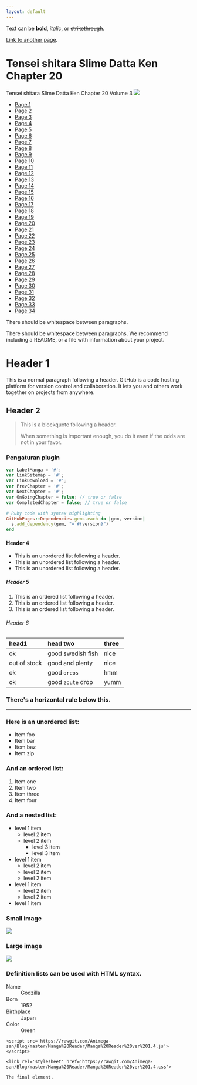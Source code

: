 ```yaml
---
layout: default
---
```


Text can be **bold**, _italic_, or ~~strikethrough~~.

[Link to another page](another-page).
<div class='sample'>
<link href='https://animegasan.github.io/Manga-Reader/css/sample.css' rel='stylesheet'>
<script src='//ajax.googleapis.com/ajax/libs/jquery/2.1.4/jquery.min.js'></script>
<script src='https://animegasan.github.io/Manga-Reader/js/sample.js'></script>
<script type='text/javascript'>
var LabelManga = 'Tensei shitara Slime Datta Ken';
var LinkSitemap = 'https://animegasan.blogspot.co.id/p/tensei-shitara-slime-datta-ken.html';
var LinkDownload = 'https://www.solidfiles.com/v/LGM2x7Aqav525';
var PrevChapter = 'https://animegasan.blogspot.co.id/2017/11/Tensei-shitara-Slime-Datta-Ken-Chapter-019.html';
var NextChapter = 'https://animegasan.blogspot.co.id/2017/11/Tensei-shitara-Slime-Datta-Ken-Chapter-021.html';
var OnGoingChapter = false;
var CompletedChapter = false;
</script>
<html>
<body>
<h1 class="post-title entry-title">
Tensei shitara Slime Datta Ken Chapter 20
</h1>
</body>
</html>
<div class='cover-manga'>
	<span>Tensei shitara Slime Datta Ken Chapter 20 Volume 3</span>
	<img src='https://3.bp.blogspot.com/-9zRTq_z36iY/WhA3MeeOcgI/AAAAAAAACMs/OEumDAOzzTc4152DIfX25quzDu0pcBqlQCLcBGAs/s1600/Tensei%2Bshitara%2BSlime%2BDatta%2BKen%2BVolume%2B003.jpg'/>
</div>
<ul class='manga'>
    <li><a href='https://4.bp.blogspot.com/-CxWlqZstfCg/WhB1q1_8rjI/AAAAAAAACbE/fNGXmJX0IDciDfcXBC4t6fXIRqWLCwuAwCLcBGAs/s1600/01.jpg'>Page 1</a></li>
    <li><a href='https://2.bp.blogspot.com/-Ts86hlS_-9A/WhB1ntLqrlI/AAAAAAAACbA/du5gA2BKwqcv54Ybyj8WKSCFtxiL9RwwgCLcBGAs/s1600/02.jpg'>Page 2</a></li>
    <li><a href='https://3.bp.blogspot.com/-iYWinh3H9Uw/WhB2SSQYQbI/AAAAAAAACbM/6QDzWP6LeX4s8IyVQBHODnt70gGXRJpwACLcBGAs/s1600/03.jpg'>Page 3</a></li>
    <li><a href='https://4.bp.blogspot.com/-2VF7SDcwj0k/WhB3MX3EXfI/AAAAAAAACbc/_1cXB4w-Wck965DQdfoGZQ15FEduxEn1gCLcBGAs/s1600/04.jpg'>Page 4</a></li>
    <li><a href='https://1.bp.blogspot.com/-L0UooDy-JpQ/WhB26mPY4TI/AAAAAAAACbU/DuP1A3E9w-cqbBBP0oJK_NgEvpN3nH8_ACLcBGAs/s1600/05.jpg'>Page 5</a></li>
    <li><a href='https://2.bp.blogspot.com/-tVfNFuXNkU8/WhB3XTYVNXI/AAAAAAAACbg/eoPNHpO6V7YsLeWQMRLMUx0FLuPuUJb3ACLcBGAs/s1600/06.jpg'>Page 6</a></li>
    <li><a href='https://4.bp.blogspot.com/-oadwPhWlUUc/WhB3yiKpOOI/AAAAAAAACbo/uMllQz7GrBgqMkQ6uK4QuIeuj2VMKKDegCLcBGAs/s1600/07.jpg'>Page 7</a></li>
    <li><a href='https://3.bp.blogspot.com/-8NKwK2V_M54/WhB4SPFPyEI/AAAAAAAACbw/NzUAoIwgFJEzJW1y7VI0zhprM67Dild4QCLcBGAs/s1600/08.jpg'>Page 8</a></li>
    <li><a href='https://2.bp.blogspot.com/-0K1jqcc8sNE/WhB4gFlkl5I/AAAAAAAACb4/fOb8nWxVIDQ-UhWHIbR1X5RhUcZ0j-3awCLcBGAs/s1600/09.jpg'>Page 9</a></li>
    <li><a href='https://1.bp.blogspot.com/-1XnUsABzMU8/WhB4nls3LsI/AAAAAAAACb8/GVrFdBshKlA4oK0hBX3SMuCnV7wticsGwCLcBGAs/s1600/10.jpg'>Page 10</a></li>
    <li><a href='https://4.bp.blogspot.com/-7bJUyjennRM/WhB5J4sKxkI/AAAAAAAACcE/DfzJLMiOgU8PNidxzD1FMsAiYGXM5kAZgCLcBGAs/s1600/11.jpg'>Page 11</a></li>
    <li><a href='https://3.bp.blogspot.com/-_iVjgCyR-6E/WhB5eChumnI/AAAAAAAACcI/tY0ZeTAfGEoGD4cdX_mQor3pEtEt9SduACLcBGAs/s1600/12.jpg'>Page 12</a></li>
    <li><a href='https://2.bp.blogspot.com/-NEBVqSBZSV8/WhB5h1vv_ZI/AAAAAAAACcM/VzYB2WtfI64zLQ_Ea-YPvX7sSts5o1XawCLcBGAs/s1600/13.jpg'>Page 13</a></li>
    <li><a href='https://3.bp.blogspot.com/-cVNbyqD-Aoc/WhB6H4Rm23I/AAAAAAAACcY/yMzYk7z1qgYuNv_zX1mOyvvnLXbG800cACLcBGAs/s1600/14.jpg'>Page 14</a></li>
    <li><a href='https://2.bp.blogspot.com/-Aqsbp3we3Fc/WhB6oT5NseI/AAAAAAAACck/cD-warVMcPorMgdwDzCaEXnUyqKomKOOgCLcBGAs/s1600/15.jpg'>Page 15</a></li>
    <li><a href='https://4.bp.blogspot.com/-japilHLuZys/WhB6m2Hx4XI/AAAAAAAACcg/9ZH6gJ1vIGAdA87YNYpwKvT5xK8qszElgCLcBGAs/s1600/16.jpg'>Page 16</a></li>
    <li><a href='https://2.bp.blogspot.com/-co44ELYF0O4/WhB63dxW_3I/AAAAAAAACco/LOV7_dw6K70QuhWx-o6SX1TdMfzY52aDQCLcBGAs/s1600/17.jpg'>Page 17</a></li>
    <li><a href='https://1.bp.blogspot.com/-pbOOTqEruU8/WhB7vilF0WI/AAAAAAAACc0/4-5E6-NfqK8PGkZ-YvQaM5uoMsfI_NpvQCLcBGAs/s1600/18.jpg'>Page 18</a></li>
    <li><a href='https://1.bp.blogspot.com/-SS_7LJHUYbg/WhB7nHJCaPI/AAAAAAAACcw/TrKCTyRF4tY37LopIi2LynS7uUkRlnK7QCLcBGAs/s1600/19.jpg'>Page 19</a></li>
    <li><a href='https://2.bp.blogspot.com/-j_GU8sMCqEM/WhB7w7ZuEwI/AAAAAAAACc4/4NWjWWTNvhguaqS_H_4I1vVvLoFOeWIGQCLcBGAs/s1600/20.jpg'>Page 20</a></li>
    <li><a href='https://4.bp.blogspot.com/-uHQbVScVXT4/WhB8I-yEbVI/AAAAAAAACdA/aIEiS376N5cVHFGOhKgn58B8qa41mWYvACLcBGAs/s1600/21.jpg'>Page 21</a></li>
    <li><a href='https://2.bp.blogspot.com/-wZuEyXQxVnQ/WhB8gjtKmeI/AAAAAAAACdI/r2O1qzQltswstBmZqZiMqf-_5BZ93O5PQCLcBGAs/s1600/22.jpg'>Page 22</a></li>
    <li><a href='https://1.bp.blogspot.com/-pA5fJ0V3ySY/WhB81peyoTI/AAAAAAAACdQ/d8P9vOHfmAEX8IyJAaZ_C79j30j0Ig3pACLcBGAs/s1600/23.jpg'>Page 23</a></li>
    <li><a href='https://4.bp.blogspot.com/-fFUbqavqWtA/WhB9D6gtPwI/AAAAAAAACdU/ZXD1--9qCykYoGtQed655koPwpKr_2D0wCLcBGAs/s1600/24.jpg'>Page 24</a></li>
    <li><a href='https://3.bp.blogspot.com/-np8L2ka80x4/WhB9XQfvxkI/AAAAAAAACdc/cc-1gLAqay8r4mDx7X0f_oBsaxlxCEAnACLcBGAs/s1600/25.jpg'>Page 25</a></li>
    <li><a href='https://3.bp.blogspot.com/-GJpoBzXPfGk/WhB9w0F0Y9I/AAAAAAAACdg/S1ekNfiicZMWE8E2K3Xn5YbcaXk_fo4rQCLcBGAs/s1600/26.jpg'>Page 26</a></li>
    <li><a href='https://1.bp.blogspot.com/-VMg16m8AFCs/WhB-CT4C5_I/AAAAAAAACdo/6mT6QLICg9UGPgMB8V51d10ZjXBjh5bCQCLcBGAs/s1600/27.jpg'>Page 27</a></li>
    <li><a href='https://4.bp.blogspot.com/-2nCv2obD0gQ/WhB-Qvn18_I/AAAAAAAACds/8QpOGjHKXt4eIGV61VOrjPCDowmsuUXaQCLcBGAs/s1600/28.jpg'>Page 28</a></li>
    <li><a href='https://4.bp.blogspot.com/-B_8DYy9di68/WhB-3BBskOI/AAAAAAAACd0/Wfg0yuAvtwEZc7c9LhtBjtXlZ0Cy5HnSQCLcBGAs/s1600/29.jpg'>Page 29</a></li>
    <li><a href='https://1.bp.blogspot.com/-ap7-UYt0qTg/WhB_Xefue_I/AAAAAAAACd8/7dGzH9xY_cwIZnD08GXlwjHNlApNoYx9wCLcBGAs/s1600/30.jpg'>Page 30</a></li>
    <li><a href='https://2.bp.blogspot.com/-BhrTDutc-VI/WhB_e6bJ3oI/AAAAAAAACeA/Lo_M6tIj0xcMsxiqW-3c5k4fTeCIdURAgCLcBGAs/s1600/31.jpg'>Page 31</a></li>
    <li><a href='https://1.bp.blogspot.com/-17rNNWnbggs/WhB_uaUxWZI/AAAAAAAACeE/2BmvJ7K3kW8ooAciYua_8QTrM4FFNVQGACLcBGAs/s1600/32.jpg'>Page 32</a></li>
    <li><a href='https://2.bp.blogspot.com/-oLhWTqEwORo/WhCADyfP4HI/AAAAAAAACeQ/8s9B9V5g8l4GJMLpUZ4CEbQxAUrjOsFagCLcBGAs/s1600/33.jpg'>Page 33</a></li>
    <li><a href='https://2.bp.blogspot.com/-WermUKBebTo/WhB_9nMdAQI/AAAAAAAACeM/wQHOCl646PYBqEC5UNsTTd6W85l1T9usACLcBGAs/s1600/34.jpg'>Page 34</a></li>
</ul>
</div>

There should be whitespace between paragraphs.

There should be whitespace between paragraphs. We recommend including a README, or a file with information about your project.

# [](#header-1)Header 1

This is a normal paragraph following a header. GitHub is a code hosting platform for version control and collaboration. It lets you and others work together on projects from anywhere.

## [](#header-2)Header 2

> This is a blockquote following a header.
>
> When something is important enough, you do it even if the odds are not in your favor.

### [](#header-3)Pengaturan plugin


```js
var LabelManga = '#';
var LinkSitemap = '#';
var LinkDownload = '#';
var PrevChapter = '#';
var NextChapter = '#';
var OnGoingChapter = false; // true or false
var CompletedChapter = false; // true or false
```

```ruby
# Ruby code with syntax highlighting
GitHubPages::Dependencies.gems.each do |gem, version|
  s.add_dependency(gem, "= #{version}")
end
```

#### [](#header-4)Header 4

*   This is an unordered list following a header.
*   This is an unordered list following a header.
*   This is an unordered list following a header.

##### [](#header-5)Header 5

1.  This is an ordered list following a header.
2.  This is an ordered list following a header.
3.  This is an ordered list following a header.

###### [](#header-6)Header 6

| head1        | head two          | three |
|:-------------|:------------------|:------|
| ok           | good swedish fish | nice  |
| out of stock | good and plenty   | nice  |
| ok           | good `oreos`      | hmm   |
| ok           | good `zoute` drop | yumm  |

### There's a horizontal rule below this.

* * *

### Here is an unordered list:

*   Item foo
*   Item bar
*   Item baz
*   Item zip

### And an ordered list:

1.  Item one
1.  Item two
1.  Item three
1.  Item four

### And a nested list:

- level 1 item
  - level 2 item
  - level 2 item
    - level 3 item
    - level 3 item
- level 1 item
  - level 2 item
  - level 2 item
  - level 2 item
- level 1 item
  - level 2 item
  - level 2 item
- level 1 item

### Small image

![](https://assets-cdn.github.com/images/icons/emoji/octocat.png)

### Large image

![](https://guides.github.com/activities/hello-world/branching.png)


### Definition lists can be used with HTML syntax.

<dl>
<dt>Name</dt>
<dd>Godzilla</dd>
<dt>Born</dt>
<dd>1952</dd>
<dt>Birthplace</dt>
<dd>Japan</dd>
<dt>Color</dt>
<dd>Green</dd>
</dl>

```
<script src='https://rawgit.com/Animega-san/Blog/master/Manga%20Reader/Manga%20Reader%20ver%201.4.js'></script>
```

```
<link rel='stylesheet' href='https://rawgit.com/Animega-san/Blog/master/Manga%20Reader/Manga%20Reader%20ver%201.4.css'>
```

```
The final element.
```
